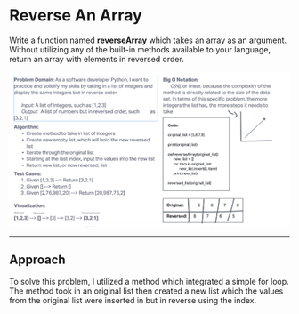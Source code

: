 # Reverse An Array

Write a function named
**reverseArray** which takes an array as an argument. Without utilizing any of the built-in methods available to your language, return an array with elements in reversed order.

![WhiteBoard: reverseArray](ArrayReverse.png)
___

## Approach

To solve this problem, I utilized a method which integrated a simple for loop. The method took in an original list then created a new list which the values from the original list were inserted in but in reverse using the index.
